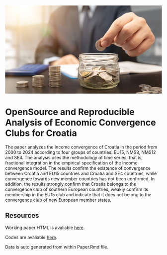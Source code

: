 

<p align="center">
<img src="./photo.jpg" width="750" title="hover text">
</p>


# OpenSource and Reproducible Analysis of Economic Convergence Clubs for Croatia

The paper analyzes the income convergence of Croatia in the period from 2000 to 2024 according to four groups of countries: EU15, NMS8, NMS12 and SE4. The analysis uses the methodology of time series, that is, fractional integration in the empirical specification of the income convergence model. The results confirm the existence of convergence between Croatia and EU15 countries and Croatia and SE4 countries, while convergence towards new member countries has not been confirmed. In addition, the results strongly confirm that Croatia belongs to the convergence club of southern European countries, weakly confirm its membership in the EU15 club and indicate that it does not belong to the convergence club of new European member states.

## Resources

Working paper HTML is avaliable [here](https://raw.githack.com/lusiki/Convergence/main/Paper.html).

Codes are avaliable [here](https://github.com/lusiki/Convergence/blob/main/Codes.R).

Data is auto generated from within Paper.Rmd file.